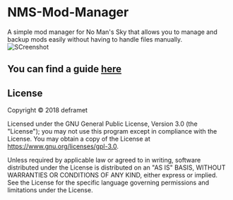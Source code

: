 # NMS-Mod-Manager
A simple mod manager for No Man's Sky that allows you to manage and backup mods easily without having to handle files manually.<br/>
![SCreenshot](https://deframet.plsfk.me/sYoEBUx.png)

## You can find a guide [here](https://github.com/deframet/NMS-Mod-Manager/wiki)

## License
Copyright © 2018 deframet

Licensed under the GNU General Public License, Version 3.0 (the "License"); you may not use this program except in compliance with the License. You may obtain a copy of the License at https://www.gnu.org/licenses/gpl-3.0.

Unless required by applicable law or agreed to in writing, software distributed under the License is distributed on an "AS IS" BASIS, WITHOUT WARRANTIES OR CONDITIONS OF ANY KIND, either express or implied. See the License for the specific language governing permissions and limitations under the License.
